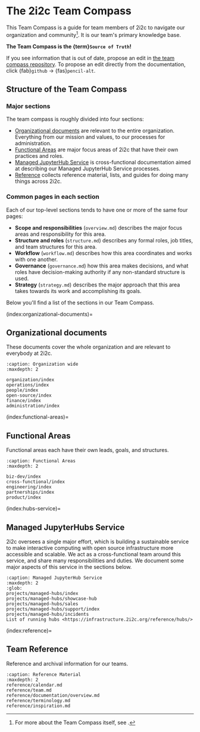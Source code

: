 # The 2i2c Team Compass

This Team Compass is a guide for team members of 2i2c to navigate our organization and community[^team-compass].
It is our team's primary knowledge base.

**The Team Compass is the {term}`Source of Truth`!**

If you see information that is out of date, propose an edit in [the team compass repository](https://github.com/2i2c-org/team-compass).
To propose an edit directly from the documentation, click {fab}`github` -> {fas}`pencil-alt`.

[^team-compass]: For more about the Team Compass itself, see [](operations/team-compass.md).

## Structure of the Team Compass

### Major sections

The team compass is roughly divided into four sections:

- [Organizational documents](index:organizational-documents) are relevant to the entire organization.
  Everything from our mission and values, to our processes for administration.
- [Functional Areas](index:functional-areas) are major focus areas of 2i2c that have their own practices and roles.
- [Managed JupyterHub Service](index:hubs-service) is cross-functional documentation aimed at describing our Managed JupyterHub Service processes.
- [Reference](index:reference) collects reference material, lists, and guides for doing many things across 2i2c.

### Common pages in each section

Each of our top-level sections tends to have one or more of the same four pages:

- **Scope and responsibilities** (`overview.md`) describes the major focus areas and responsibility for this area.
- **Structure and roles** (`structure.md`) describes any formal roles, job titles, and team structures for this area.
- **Workflow** (`workflow.md`) describes how this area coordinates and works with one another.
- **Governance** (`governance.md`) how this area makes decisions, and what roles have decision-making authority if any non-standard structure is used.
- **Strategy** (`strategy.md`) describes the major approach that this area takes towards its work and accomplishing its goals.

Below you'll find a list of the sections in our Team Compass.

(index:organizational-documents)=
## Organizational documents

These documents cover the whole organization and are relevant to everybody at 2i2c.

```{toctree}
:caption: Organization wide
:maxdepth: 2

organization/index
operations/index
people/index
open-source/index
finance/index
administration/index
```

(index:functional-areas)=
## Functional Areas

Functional areas each have their own leads, goals, and structures.

```{toctree}
:caption: Functional Areas
:maxdepth: 2

biz-dev/index
cross-functional/index
engineering/index
partnerships/index
product/index
```

(index:hubs-service)=
## Managed JupyterHubs Service

2i2c oversees a single major effort, which is building a sustainable service to make interactive computing with open source infrastructure more accessible and scalable.
We act as a cross-functional team around this service, and share many responsibilities and duties.
We document some major aspects of this service in the sections below.

```{toctree}
:caption: Managed JupyterHub Service
:maxdepth: 2
:glob:
projects/managed-hubs/index
projects/managed-hubs/showcase-hub
projects/managed-hubs/sales
projects/managed-hubs/support/index
projects/managed-hubs/incidents
List of running hubs <https://infrastructure.2i2c.org/reference/hubs/>
```

(index:reference)=
## Team Reference

Reference and archival information for our teams.

```{toctree}
:caption: Reference Material
:maxdepth: 2
reference/calendar.md
reference/team.md
reference/documentation/overview.md
reference/terminology.md
reference/inspiration.md
```
